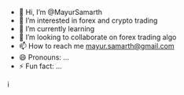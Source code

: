 - 👋 Hi, I’m @MayurSamarth
- 👀 I’m interested in forex and crypto trading
- 🌱 I’m currently learning 
- 💞️ I’m looking to collaborate on forex trading algo
- 📫 How to reach me mayur.samarth@gmail.com 
- 😄 Pronouns: ...
- ⚡ Fun fact: ...

<!---
MayurSamarth/MayurSamarth is a ✨ special ✨ repository because its `README.md` (this file) appears on your GitHub profile.
You can click the Preview link to take a look at your changes.
--->
i
